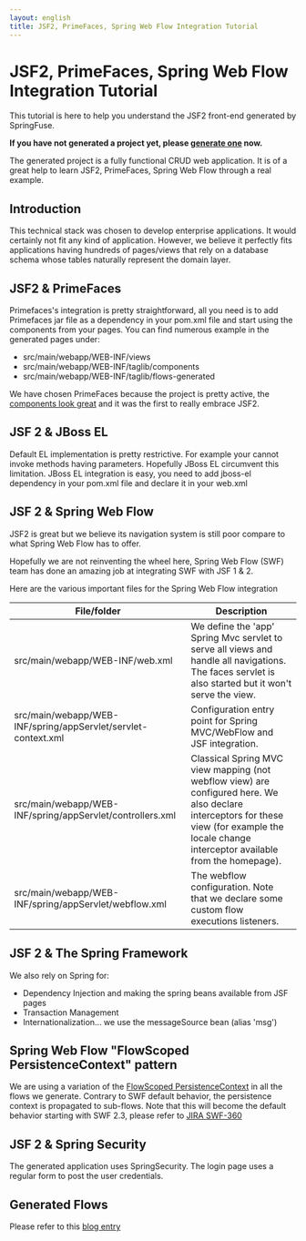 ```yaml
---
layout: english
title: JSF2, PrimeFaces, Spring Web Flow Integration Tutorial 
---
```


# JSF2, PrimeFaces, Spring Web Flow Integration Tutorial
This tutorial is here to help you understand the JSF2 front-end generated by SpringFuse.

<strong>If you have not generated a project yet, please <a href="/">generate one</a> now.</strong>
 
The generated project is a fully functional CRUD web application.
It is of a great help to learn JSF2, PrimeFaces, Spring Web Flow through a real example.

## Introduction

This technical stack was chosen to develop enterprise applications.
It would certainly not fit any kind of application.
However, we believe it perfectly fits applications having hundreds of pages/views that rely on a database schema whose tables naturally represent the domain layer.
	

## JSF2 &amp; PrimeFaces	

Primefaces's integration is pretty straightforward, all you need is to add Primefaces jar file as a dependency in your pom.xml file and start using the components from your pages.
You can find numerous example in the generated pages under: 		 		  

* src/main/webapp/WEB-INF/views
* src/main/webapp/WEB-INF/taglib/components
* src/main/webapp/WEB-INF/taglib/flows-generated

We have chosen PrimeFaces because the project is pretty active, 
the <a href="http://www.primefaces.org/showcase">components look great</a> and it was the first to really embrace JSF2.


## JSF 2 & JBoss EL

Default EL implementation is pretty restrictive. For example your cannot invoke methods having parameters. 
Hopefully JBoss EL circumvent this limitation. JBoss EL integration is easy, you need to add jboss-el dependency in your pom.xml file and
declare it in your web.xml


## JSF 2 & Spring Web Flow

JSF2 is great but we believe its navigation system is still poor compare to what Spring Web Flow has to offer.

Hopefully we are not reinventing the wheel here, Spring Web Flow (SWF) team has done an amazing job at integrating SWF with JSF 1 &amp; 2.

Here are the various important files for the Spring Web Flow integration	
<table class="list">
	<thead>
		<tr>
			<th>File/folder</th>
			<th>Description</th>
		</tr>
	</thead>
	<tbody>
		<tr>
			<td>src/main/webapp/WEB-INF/web.xml</td>
			<td>
				We define the 'app'  Spring Mvc servlet to serve all views and handle all navigations. 
				The faces servlet is also started but it won't serve the view.
			</td>
		</tr>
		<tr>
			<td>src/main/webapp/WEB-INF/spring/appServlet/servlet-context.xml</td>
			<td>
				Configuration entry point for Spring MVC/WebFlow and JSF integration.
			</td>
		</tr>
		<tr>
			<td>src/main/webapp/WEB-INF/spring/appServlet/controllers.xml</td>
			<td>
				Classical Spring MVC view mapping (not webflow view) are configured here. We also declare interceptors for these view (for example the locale change interceptor available from the homepage).
			</td>
		</tr>
		<tr>
			<td>src/main/webapp/WEB-INF/spring/appServlet/webflow.xml</td>
			<td>
				The webflow configuration. Note that we declare some custom flow executions listeners.
			</td>
		</tr>
	</tbody>
</table>

## JSF 2 & The Spring Framework	


We also rely on Spring for:

* Dependency Injection and making the spring beans available from JSF pages
* Transaction Management
* Internationalization... we use the messageSource bean (alias 'msg')
	

## Spring Web Flow "FlowScoped PersistenceContext" pattern	

We are using a variation of the <a href="http://static.springsource.org/spring-webflow/docs/2.2.x/reference/html/ch07s02.html">FlowScoped PersistenceContext</a> in all the flows we generate.
Contrary to SWF default behavior, the persistence context is propagated to sub-flows. Note that this will become the default behavior starting with SWF 2.3, please refer to <a href="https://jira.springsource.org/browse/SWF-360">JIRA SWF-360</a>	 


## JSF 2 & Spring Security	

The generated application uses SpringSecurity. The login page uses a regular form to post the user credentials.

## Generated Flows

Please refer to this <a href="/2011/01/04/springfuse-generates-primefaces-with-spring-webflow-frontend.html">blog entry</a>

